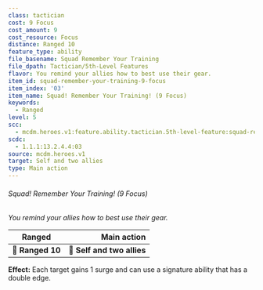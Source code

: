 ```yaml
---
class: tactician
cost: 9 Focus
cost_amount: 9
cost_resource: Focus
distance: Ranged 10
feature_type: ability
file_basename: Squad Remember Your Training
file_dpath: Tactician/5th-Level Features
flavor: You remind your allies how to best use their gear.
item_id: squad-remember-your-training-9-focus
item_index: '03'
item_name: Squad! Remember Your Training! (9 Focus)
keywords:
  - Ranged
level: 5
scc:
  - mcdm.heroes.v1:feature.ability.tactician.5th-level-feature:squad-remember-your-training-9-focus
scdc:
  - 1.1.1:13.2.4.4:03
source: mcdm.heroes.v1
target: Self and two allies
type: Main action
---
```


###### Squad! Remember Your Training! (9 Focus)

*You remind your allies how to best use their gear.*

| **Ranged**       |            **Main action** |
| ---------------- | -------------------------: |
| **📏 Ranged 10** | **🎯 Self and two allies** |

**Effect:** Each target gains 1 surge and can use a signature ability that has a double edge.
